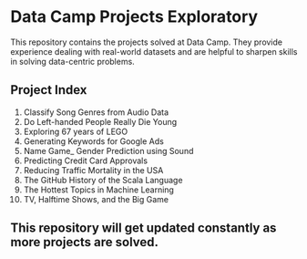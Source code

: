# Data Camp Projects Exploratory 

This repository contains the projects solved at Data Camp. They provide experience dealing with real-world datasets and are helpful to sharpen skills in solving data-centric problems. 


## Project Index
1. Classify Song Genres from Audio Data
2. Do Left-handed People Really Die Young
3. Exploring 67 years of LEGO
4. Generating Keywords for Google Ads
5. Name Game_ Gender Prediction using Sound
6. Predicting Credit Card Approvals
7. Reducing Traffic Mortality in the USA
8. The GitHub History of the Scala Language
9. The Hottest Topics in Machine Learning
10. TV, Halftime Shows, and the Big Game

## This repository will get updated constantly as more projects are solved.
